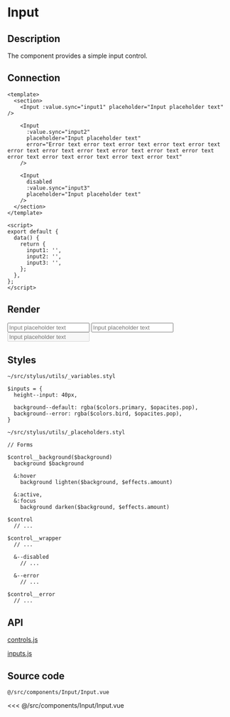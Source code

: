 # Input

## Description

The component provides a simple input control.

## Connection

```vue
<template>
  <section>
    <Input :value.sync="input1" placeholder="Input placeholder text" />

    <Input
      :value.sync="input2"
      placeholder="Input placeholder text"
      error="Error text error text error text error text error text error text error text error text error text error text error text error text error text error text error text error text"
    />

    <Input
      disabled
      :value.sync="input3"
      placeholder="Input placeholder text"
    />
  </section>
</template>

<script>
export default {
  data() {
    return {
      input1: '',
      input2: '',
      input3: '',
    };
  },
};
</script>
```

## Render

<Input :value="''" placeholder="Input placeholder text" />


<Input :value="''" placeholder="Input placeholder text" error="Error text error text error text error text error text error text error text error text error text error text error text error text error text" />

<Input :value="''" placeholder="Input placeholder text" disabled />

## Styles

<code class="nowrap">~/src/stylus/utils/\_variables.styl</code>

```stylus
$inputs = {
  height--input: 40px,

  background--default: rgba($colors.primary, $opacites.pop),
  background--error: rgba($colors.bird, $opacites.pop),
}
```

<code class="nowrap">~/src/stylus/utils/\_placeholders.styl</code>

```stylus
// Forms

$control__background($background)
  background $background

  &:hover
    background lighten($background, $effects.amount)

  &:active,
  &:focus
    background darken($background, $effects.amount)

$control
  // ...

$control__wrapper
  // ...

  &--disabled
    // ...

  &--error
    // ...

$control__error
  // ...
```

## API

[controls.js](/components/controls)

[inputs.js](/components/inputs)

## Source code

<code class="nowrap">@/src/components/Input/Input.vue</code>

<<< @/src/components/Input/Input.vue
